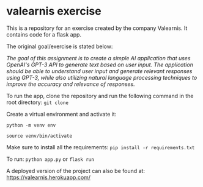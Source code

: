 # valearnis exercise
This is a repository for an exercise created by the company Valearnis. It contains code for a flask app. 

The original goal/exercise is stated below:

*The goal of this assignment is to create a simple AI application that uses OpenAI's GPT-3 API to generate text based on user input. The application should be able to understand user input and generate relevant responses using GPT-3, while also utilizing natural language processing techniques to improve the accuracy and relevance of responses.*

To run the app, clone the repository and run the following command in the root directory:
`git clone `

Create a virtual environment and activate it:

`python -m venv env`

`source venv/bin/activate`

Make sure to install all the requirements:
`pip install -r requirements.txt`

To run:
`python app.py` or `flask run`

A deployed version of the project can also be found at:
https://valearnis.herokuapp.com/